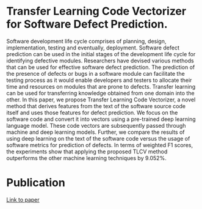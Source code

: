 # Transfer Learning Code Vectorizer for Software Defect Prediction.

Software development life cycle comprises of planning, design, implementation, testing and eventually, deployment. Software defect prediction can be used in the initial stages of the development life cycle for identifying defective modules. Researchers have devised various methods that can be used for effective software defect prediction. The prediction of the presence of defects or bugs in a software module can facilitate the testing process as it would enable developers and testers to allocate their time and resources on modules that are prone to defects. Transfer learning can be used for transferring knowledge obtained from one domain into the other. In this paper, we propose Transfer Learning Code Vectorizer, a novel method that derives features from the text of the software source code itself and uses those features for defect prediction. We focus on the software code and convert it into vectors using a pre-trained deep learning language model. These code vectors are subsequently passed through machine and deep learning models. Further, we compare the results of using deep learning on the text of the software code versus the usage of software metrics for prediction of defects. In terms of weighted F1 scores, the experiments show that applying the proposed TLCV method outperforms the other machine learning techniques by 9.052%.


# Publication

[Link to paper](https://scholar.google.com/citations?user=uwTDDBMAAAAJ&hl=en#d=gs_md_cita-d&u=/citations?view_op=view_citation&hl=en&user=uwTDDBMAAAAJ&citation_for_view=uwTDDBMAAAAJ:u5HHmVD_uO8C&tzom=-330)
